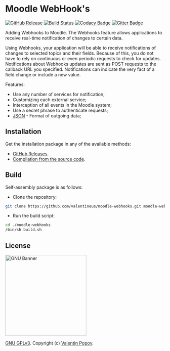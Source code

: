 # Moodle WebHook's
[![GitHub Release](https://img.shields.io/github/release/valentineus/moodle-webhooks.svg)](https://github.com/valentineus/moodle-webhooks/releases)
[![Build Status](https://travis-ci.org/valentineus/moodle-webhooks.svg?branch=master)](https://travis-ci.org/valentineus/moodle-webhooks)
[![Codacy Badge](https://api.codacy.com/project/badge/Grade/376ab669f2d3436884015554f686a915)](https://www.codacy.com/app/valentineus/moodle-webhooks)
[![Gitter Badge](https://badges.gitter.im/Join%20Chat.svg)](https://gitter.im/valentineus/moodle-webhooks)

Adding Webhooks to Moodle.
The Webhooks feature allows applications to receive real-time notification of changes to certain data.

Using Webhooks, your application will be able to receive notifications of changes to selected topics and their fields.
Because of this, you do not have to rely on continuous or even periodic requests to check for updates.
Notifications about Webhooks updates are sent as POST requests to the callback URL you specified.
Notifications can indicate the very fact of a field change or include a new value.

Features:

* Use any number of services for notification;
* Customizing each external service;
* Interception of all events in the Moodle system;
* Use a secret phrase to authenticate requests;
* [JSON](https://en.wikipedia.org/wiki/JSON) - Format of outgoing data;

## Installation

Get the installation package in any of the available methods:

* [GitHub Releases](https://github.com/valentineus/moodle-webhooks/releases).
* [Compilation from the source code](#build).

## Build

Self-assembly package is as follows:

* Clone the repository:
```bash
git clone https://github.com/valentineus/moodle-webhooks.git moodle-webhooks
```

* Run the build script:
```bash
cd ./moodle-webhooks
/bin/sh build.sh
```

## License

<img height="256px" alt="GNU Banner" src="https://www.gnu.org/graphics/runfreegnu.png" />

[GNU GPLv3](LICENSE.txt).
Copyright (c)
[Valentin Popov](mailto:info@valentineus.link).